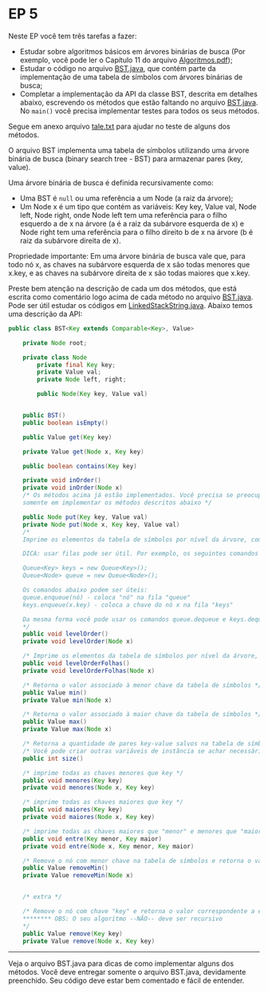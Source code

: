 # EP 5

Neste EP você tem três tarefas a fazer:

- Estudar sobre algoritmos básicos em árvores binárias de busca (Por exemplo, você pode ler o Capítulo 11 do arquivo [Algoritmos.pdf](./Livro-Analise.de.Algoritmos.pdf));
- Estudar o código no arquivo [BST.java](./BST.java), que contém parte da implementação de uma tabela de símbolos com árvores binárias de busca;
- Completar a implementação da API da classe BST, descrita em detalhes abaixo, escrevendo os métodos
que estão faltando no arquivo [BST.java](./BST.java). No `main()` você precisa implementar testes para todos os seus métodos.

Segue em anexo arquivo [tale.txt](./tale.txt) para ajudar no teste de alguns dos métodos.

O arquivo BST implementa uma tabela de símbolos utilizando uma árvore binária de busca (binary search tree - BST) para armazenar pares (key, value).

Uma árvore binária de busca é definida recursivamente como:

- Uma BST é `null` ou uma referência a um Node (a raiz da árvore);
- Um Node x é um tipo que contém as variáveis: Key key, Value val, Node left, Node right,
onde Node left tem uma referência para o filho esquerdo a de x na árvore (a é a raiz da subárvore esquerda de x)
e Node right tem uma referência para o filho direito b de x na árvore (b é raiz da subárvore direita de x).

Propriedade importante: Em uma árvore binária de busca vale que, para todo nó x, as chaves na
subárvore esquerda de x são todas menores que x.key, e as chaves na subárvore direita de x são todas maiores que x.key.

Preste bem atenção na descrição de cada um dos métodos,
que está escrita como comentário logo acima de cada método no
arquivo [BST.java](./BST.java). Pode ser útil estudar os códigos em [LinkedStackString.java](./LinkedStackString.java).
Abaixo temos uma descrição da API:

```java
public class BST<Key extends Comparable<Key>, Value>

    private Node root;

    private class Node
        private final Key key;
        private Value val;
        private Node left, right;

        public Node(Key key, Value val)


    public BST()
    public boolean isEmpty()

    public Value get(Key key)

    private Value get(Node x, Key key)

    public boolean contains(Key key)

    private void inOrder()
    private void inOrder(Node x)
    /* Os métodos acima já estão implementados. Você precisa se preocupar
    somente em implementar os métodos descritos abaixo */

    public Node put(Key key, Value val)
    private Node put(Node x, Key key, Value val)
    /*
    Imprime os elementos da tabela de símbolos por nível da árvore, começando pela raiz

    DICA: usar filas pode ser útil. Por exemplo, os seguintes comandos criam filas de chaves e de nós.

    Queue<Key> keys = new Queue<Key>();
    Queue<Node> queue = new Queue<Node>();

    Os comandos abaixo podem ser úteis:
    queue.enqueue(nó) - coloca "nó" na fila "queue"
    keys.enqueue(x.key) - coloca a chave do nó x na fila "keys"

    Da mesma forma você pode usar os comandos queue.dequeue e keys.dequeue()
    */
    public void levelOrder()
    private void levelOrder(Node x)

    /* Imprime os elementos da tabela de símbolos por nível da árvore, começando das folhas no último nível */
    public void levelOrderFolhas()
    private void levelOrderFolhas(Node x)

    /* Retorna o valor associado à menor chave da tabela de símbolos */
    public Value min()
    private Value min(Node x)

    /* Retorna o valor associado à maior chave da tabela de símbolos */
    public Value max()
    private Value max(Node x)

    /* Retorna a quantidade de pares key-value salvos na tabela de símbolos */
    /* Você pode criar outras variáveis de instância se achar necessário */
    public int size()

    /* imprime todas as chaves menores que key */
    public void menores(Key key)
    private void menores(Node x, Key key)

    /* imprime todas as chaves maiores que key */
    public void maiores(Key key)
    private void maiores(Node x, Key key)

    /* imprime todas as chaves maiores que "menor" e menores que "maior" */
    public void entre(Key menor, Key maior)
    private void entre(Node x, Key menor, Key maior)

    /* Remove o nó com menor chave na tabela de símbolos e retorna o valor associado a ele */
    public Value removeMin()
    private Value removeMin(Node x)


    /* extra */

    /* Remove o nó com chave "key" e retorna o valor correspondente a essa chave
    ******** OBS: O seu algoritmo --NÃO-- deve ser recursivo
    */
    public Value remove(Key key)
    private Value remove(Node x, Key key)
```

---

Veja o arquivo BST.java  para dicas de como implementar alguns dos métodos. Você deve entregar somente o arquivo BST.java, devidamente preenchido. Seu código deve estar bem comentado e fácil de entender.
